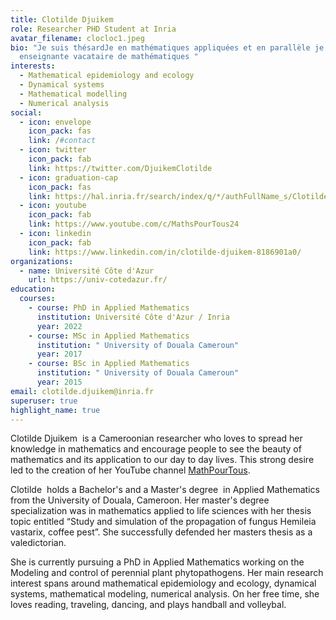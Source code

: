 ```yaml
---
title: Clotilde Djuikem
role: Researcher PHD Student at Inria
avatar_filename: clocloc1.jpeg
bio: "Je suis thésardJe en mathématiques appliquées et en parallèle je suis
  enseignante vacataire de mathématiques "
interests:
  - Mathematical epidemiology and ecology
  - Dynamical systems
  - Mathematical modelling
  - Numerical analysis
social:
  - icon: envelope
    icon_pack: fas
    link: /#contact
  - icon: twitter
    icon_pack: fab
    link: https://twitter.com/DjuikemClotilde
  - icon: graduation-cap
    icon_pack: fas
    link: https://hal.inria.fr/search/index/q/*/authFullName_s/Clotilde+Djuikem
  - icon: youtube
    icon_pack: fab
    link: https://www.youtube.com/c/MathsPourTous24
  - icon: linkedin
    icon_pack: fab
    link: https://www.linkedin.com/in/clotilde-djuikem-8186901a0/
organizations:
  - name: Université Côte d'Azur
    url: https://univ-cotedazur.fr/
education:
  courses:
    - course: PhD in Applied Mathematics
      institution: Université Côte d'Azur / Inria
      year: 2022
    - course: MSc in Applied Mathematics
      institution: " University of Douala Cameroun"
      year: 2017
    - course: BSc in Applied Mathematics
      institution: " University of Douala Cameroun"
      year: 2015
email: clotilde.djuikem@inria.fr
superuser: true
highlight_name: true
---
```

Clotilde Djuikem  is a Cameroonian researcher who loves to spread her knowledge in mathematics and encourage people to see the beauty of mathematics and its application to our day to day lives. This strong desire led to the creation of her YouTube channel [MathPourTous](https://www.youtube.com/c/MathsPourTous24). 

Clotilde  holds a Bachelor's and a Master's degree  in Applied Mathematics from the University of Douala, Cameroon. Her master's degree specialization was in mathematics applied to life sciences with her thesis topic entitled “Study and simulation of the propagation of fungus Hemileia vastarix, coffee pest”. She successfully defended her masters thesis as a valedictorian. 

She is currently pursuing a PhD in Applied Mathematics working on the Modeling and control of perennial plant phytopathogens. Her main research interest spans around mathematical epidemiology and ecology, dynamical systems, mathematical modeling, numerical analysis. On her free time, she loves reading, traveling, dancing, and plays handball and volleybal.
